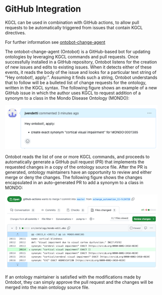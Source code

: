 # GitHub Integration

KGCL can be used in combination with GitHub actions, to allow pull requests to be automatically triggered from issues that contain KGCL directives.

For further information see [ontobot-change-agent](https://github.com/INCATools/ontobot-change-agent)

The ontobot-change-agent (Ontobot) is a GitHub-based bot for updating ontologies by leveraging KGCL commands and pull requests. Once successfully installed in a GitHub repository, Ontobot listens for the creation of new issues and edits to existing issues. When it detects either of these events, it reads the body of the issue and looks for a particular text string of “Hey ontobot!, apply:”. Assuming it finds such a string, Ontobot understands that to follow will be a bulleted list of change requests for the ontology, written in the KGCL syntax. The following figure shows an example of a new GitHub issue in which the author uses KGCL to request addition of a synonym to a class in the Mondo Disease Ontology (MONDO):

![Example Issue](images/ontobot_issue_screenshot.png)

Ontobot reads the list of one or more KGCL commands, and proceeds to automatically generate a GitHub pull request (PR) that implements the requested changes in a copy of the ontology source file. After the PR is generated, ontology maintainers have an opportunity to review and either merge or deny the changes. The following figure shows the changes encapsulated in an auto-generated PR to add a synonym to a class in MONDO:

![Example PR](images/resource_change_screenshot.png)



If an ontology maintainer is satisfied with the modifications made by Ontobot, they can simply approve the pull request and the changes will be merged into the main ontology source file.
